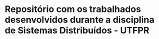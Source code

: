 # Repositório com os trabalhados desenvolvidos durante a disciplina de Sistemas Distribuídos - UTFPR